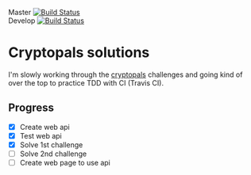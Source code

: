 Master [![Build Status](https://travis-ci.org/reykjalin/cryptopals-solutions-api.svg?branch=master)](https://travis-ci.org/reykjalin/cryptopals-solutions-api)  
Develop [![Build Status](https://travis-ci.org/reykjalin/cryptopals-solutions-api.svg?branch=develop)](https://travis-ci.org/reykjalin/cryptopals-solutions-api)

# Cryptopals solutions
I'm slowly working through the [cryptopals](http://cryptopals.com) challenges and going kind of over the top to practice TDD with CI (Travis CI).

## Progress
- [x] Create web api
- [x] Test web api
- [x] Solve 1st challenge
- [ ] Solve 2nd challenge
- [ ] Create web page to use api
